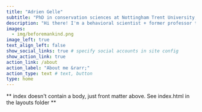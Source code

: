 ```yaml
---
title: "Adrien Gelle"
subtitle: "PhD in conservation sciences at Nottingham Trent University, School of Animal, Rural and Environmental Sciences"
description: "Hi there! I'm a behavioral scientist + former professor turned data scientist + professional educator turned product manager, which makes perfect sense once you get to know me. <br><br>I am passionate about creating software that earns users’ love, and I have a real knack for designing product experiences that shine. Inside, you'll find my writing about products and projects I've worked on, along with reflections about learning, teaching, and crafting kind tech tools."
images:
  - img/beforemankind.png
image_left: true
text_align_left: false
show_social_links: true # specify social accounts in site config
show_action_link: true
action_link: /about
action_label: "About me &rarr;"
action_type: text # text, button
type: home
---
```


** index doesn't contain a body, just front matter above.
See index.html in the layouts folder **
